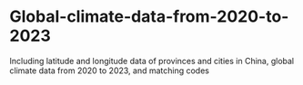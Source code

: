 # Global-climate-data-from-2020-to-2023
  Including latitude and longitude data of provinces and cities in China, global climate data from 2020 to 2023, and matching codes
